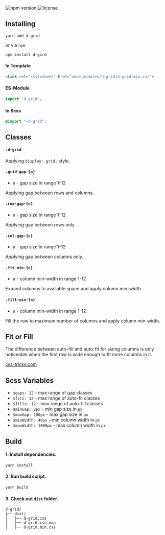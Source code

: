 ![npm version](https://badge.fury.io/js/d-grid.svg)
![license](https://img.shields.io/badge/license-mit-blue.svg)

## Installing

```
yarn add d-grid
```
or via `npm`
```
npm install d-gird
```

#### In Template

```html
<link rel="stylesheet" href="node_modules/d-grid/d-grid.min.css">
```

#### ES-Module

```javascript
import 'd-grid';
```

#### In Scss

```scss
@import "~d-grid";
```

## Classes

#### `.d-grid`

Applying `display: grid;` style.

#### `.grid-gap-{n}`

- `n` - gap size in range 1-12  

Applying gap between rows and columns.

#### `.row-gap-{n}`

- `n` - gap size in range 1-12  

Applying gap between rows only.

#### `.col-gap-{n}`

- `n` - gap size in range 1-12 

Applying gap between columns only.

#### `.fit-min-{n}`

- `n` - column min-width in range 1-12 

Expand columns to available space and apply column min-width.


#### `.fill-min-{n}`

- `n` - column min-width in range 1-12 

Fill the row to maximum number of columns and apply column min-width.

## Fit or Fill

The difference between auto-fill and auto-fit for sizing columns is only noticeable when the first row is wide enough to fit more columns in it.

<a href="https://css-tricks.com/auto-sizing-columns-css-grid-auto-fill-vs-auto-fit/" target="_blank">css-tricks.com</a>

## Scss Variables

- `$gaps: 12` - max range of gap classes
- `$fits: 12` - max range of auto-fit classes
- `$fills: 12` - max range of auto-fill classes
- `$minGap: 2px` - min gap size in `px`
- `$maxGap: 190px` - max gap size in `px`
- `$minWidth: 40px` - min column width in `px`
- `$maxWidth: 1000px` - max column width in `px`

## Build

#### 1. Install dependencies.

```
yarn install
```

#### 2. Run build script.

```
yarn build
```

#### 3. Check out `dist` folder.

```text
d-grid/
├── dist/
│   ├── d-grid.css
│   ├── d-grid.css.map
│   ├── d-grid.min.css
```
